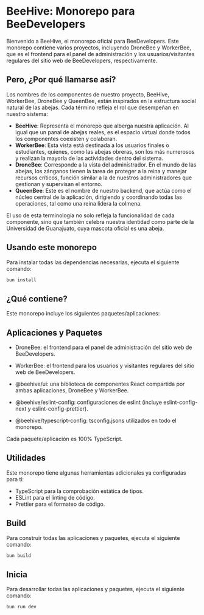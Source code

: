 # BeeHive: Monorepo para BeeDevelopers

Bienvenido a BeeHive, el monorepo oficial para BeeDevelopers. Este monorepo contiene varios proyectos, incluyendo DroneBee y WorkerBee, que es el frontend para el panel de administración y los usuarios/visitantes regulares del sitio web de BeeDevelopers, respectivamente.

## Pero, ¿Por qué llamarse así?

Los nombres de los componentes de nuestro proyecto, BeeHive, WorkerBee, DroneBee y QueenBee, están inspirados en la estructura social natural de las abejas. Cada término refleja el rol que desempeñan en nuestro sistema:

- **BeeHive**: Representa el monorepo que alberga nuestra aplicación. Al igual que un panal de abejas reales, es el espacio virtual donde todos los componentes coexisten y colaboran.
- **WorkerBee**: Esta vista está destinada a los usuarios finales o estudiantes, quienes, como las abejas obreras, son los más numerosos y realizan la mayoría de las actividades dentro del sistema.
- **DroneBee**: Corresponde a la vista del administrador. En el mundo de las abejas, los zánganos tienen la tarea de proteger a la reina y manejar recursos críticos, función similar a la de nuestros administradores que gestionan y supervisan el entorno.
- **QueenBee**: Este es el nombre de nuestro backend, que actúa como el núcleo central de la aplicación, dirigiendo y coordinando todas las operaciones, tal como una reina lidera la colmena.

El uso de esta terminología no solo refleja la funcionalidad de cada componente, sino que también celebra nuestra identidad como parte de la Universidad de Guanajuato, cuya mascota oficial es una abeja.

## Usando este monorepo

Para instalar todas las dependencias necesarias, ejecuta el siguiente comando:

```sh
bun install
```

## ¿Qué contiene?

Este monorepo incluye los siguientes paquetes/aplicaciones:

## Aplicaciones y Paquetes

- DroneBee: el frontend para el panel de administración del sitio web de BeeDevelopers.
- WorkerBee: el frontend para los usuarios y visitantes regulares del sitio web de BeeDevelopers.

- @beehive/ui: una biblioteca de componentes React compartida por ambas aplicaciones, DroneBee y WorkerBee.
- @beehive/eslint-config: configuraciones de eslint (incluye eslint-config-next y eslint-config-prettier).
- @beehive/typescript-config: tsconfig.jsons utilizados en todo el monorepo.

Cada paquete/aplicación es 100% TypeScript.

## Utilidades

Este monorepo tiene algunas herramientas adicionales ya configuradas para ti:

- TypeScript para la comprobación estática de tipos.
- ESLint para el linting de código.
- Prettier para el formateo de código.

## Build

Para construir todas las aplicaciones y paquetes, ejecuta el siguiente comando:

```sh
bun build
```

## Inicia

Para desarrollar todas las aplicaciones y paquetes, ejecuta el siguiente comando:

```sh
bun run dev
```
